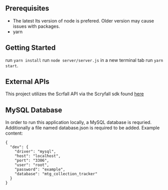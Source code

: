 ## Prerequisites
- The latest lts version of node is prefered. Older version may cause issues with packages.
- yarn

## Getting Started
run `yarn install`
run `node server/server.js`
in a new terminal tab run `yarn start`.

## External APIs
This project utilizes the Scrfall API via the Scryfall sdk found [here](https://github.com/ChiriVulpes/scryfall-sdk)

## MySQL Database
In order to run this application locally, a MySQL database is requried.
Additionally a file named database.json is required to be added.
Example content:

```
{
  "dev": {
    "driver": "mysql",
    "host": "localhost",
    "port": "3306",
    "user": "root",
    "password": "example",
    "database": "mtg_collection_tracker"
  }
}
```